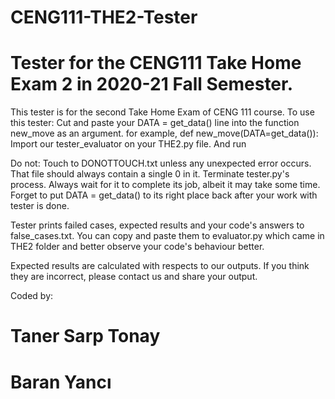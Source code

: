 # CENG111-THE2-Tester
# Tester for the CENG111 Take Home Exam 2 in 2020-21 Fall Semester.

This tester is for the second Take Home Exam of CENG 111 course.
To use this tester:
    Cut and paste your DATA = get_data() line into the function new_move as an argument.
    	 for example, def new_move(DATA=get_data()):
    Import our tester_evaluator on your THE2.py file.
    And run 

Do not:
	Touch to DONOTTOUCH.txt unless any unexpected error occurs. That file should always contain a single 0 in it.
	Terminate tester.py's process. Always wait for it to complete its job, albeit it may take some time.
	Forget to put DATA = get_data() to its right place back after your work with tester is done. 

Tester prints failed cases, expected results and your code's answers to false_cases.txt. You can copy and paste them to evaluator.py
which came in THE2 folder and better observe your code's behaviour better.

Expected results are calculated with respects to our outputs. If you think they are incorrect, please contact us and share your output.

Coded by:
# Taner Sarp Tonay
# Baran Yancı
